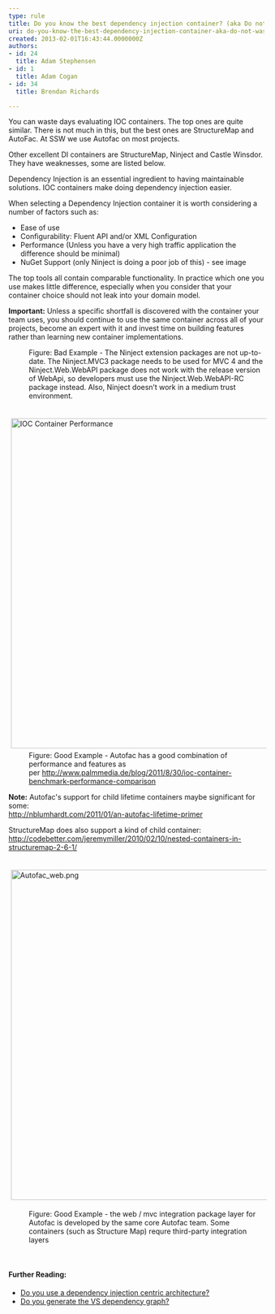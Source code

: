 ```yaml
---
type: rule
title: Do you know the best dependency injection container? (aka Do not waste days evaluating IOC containers)
uri: do-you-know-the-best-dependency-injection-container-aka-do-not-waste-days-evaluating-ioc-containers
created: 2013-02-01T16:43:44.0000000Z
authors:
- id: 24
  title: Adam Stephensen
- id: 1
  title: Adam Cogan
- id: 34
  title: Brendan Richards

---
```




<span class='intro'> <p>​​You can waste days evaluating IOC containers. The top ones are quite similar. There is not much in this, but the best ones are StructureMap and AutoFac. At SSW we use Autofac&#160;on most projects.</p><p>Other excellent DI containers are StructureMap, Ninject and Castle Winsdor. They have weaknesses, some are listed below. </p> </span>

<p>Dependency Injection is an essential ingredient to having maintainable solutions. IOC containers make doing dependency injection easier.</p><p>When selecting a Dependency Injection container it is worth considering a number of factors such as&#58;</p><ul><li>Ease of use</li><li>Configurability&#58; Fluent API and/or XML Configuration</li><li>Performance (Unless you have a very high traffic application the difference should be minimal)</li><li>NuGet Support (only Ninject is doing a poor job of this) - see image</li></ul><p>The top tools all contain comparable functionality. In practice which one you use makes little difference, especially when you consider that your container choice should not leak into your domain model. </p><p> 
   <strong>Important&#58;</strong> Unless a specific shortfall is discovered with the container your team uses, you should continue to use the same container across all of your projects, become an expert with it and invest time on building features rather than learning new container implementations. </p><dl class="badImage"><dt> 
      <img src="/PublishingImages/ninject.jpg" alt="" /> 
   </dt><dd>Figure&#58; Bad Example - The Ninject extension packages are not up-to-date. The Ninject.MVC3 package needs to be used for MVC 4 and the Ninject.Web.WebAPI package does not work with the release version of WebApi, so developers must use the Ninject.Web.WebAPI-RC package instead. Also, Ninject doesn’t work in a medium trust environment.</dd></dl><dl class="goodImage"><dt> 
      ​​<img src="http&#58;//www.palmmedia.de/content/blogimages/67b056a5-9da8-40b4-9ae6-0c838cdac180.png" alt="IOC Container Performance" style="margin&#58;5px;width&#58;650px;" /> 
   </dt><dd>Figure&#58; Good Example - Autofac has a good combination of performance and features as per&#160;<a href="http&#58;//www.palmmedia.de/blog/2011/8/30/ioc-container-benchmark-performance-comparison">http&#58;//www.palmmedia.de/blog/2011/8/30/ioc-container-benchmark-performance-comparison​​​</a></dd></dl><p> 
   <strong>Note&#58;</strong> Autofac's support for child lifetime containers maybe significant for some&#58;​<br><a href="http&#58;//nblumhardt.com/2011/01/an-autofac-lifetime-primer/" target="_blank">​http&#58;//nblumhardt.com/2011/01/an-autofac-lifetime-primer</a></p><p>StructureMap does also support a kind of child container&#58;<br><a href="http&#58;//codebetter.com/jeremymiller/2010/02/10/nested-containers-in-structuremap-2-6-1/" target="_blank">http&#58;//codebetter.com/jeremymiller/2010/02/10/nested-containers-in-structuremap-2-6-1/</a> </p><p>​<img src="/PublishingImages/Autofac_web.png" alt="Autofac_web.png" style="margin&#58;5px;width&#58;650px;" /><br></p><dd class="ssw15-rteElement-FigureGood">Figure&#58; Good Example - the web / mvc&#160;integration package&#160;layer for Autofac is developed by the same core Autofac team.&#160;Some containers (such as Structure Map) requre third-party integration layers​​&#160;​<br></dd><p><br></p><h4>Further Reading&#58;​</h4><ul><li><a href="/_layouts/15/FIXUPREDIRECT.ASPX?WebId=3dfc0e07-e23a-4cbb-aac2-e778b71166a2&amp;TermSetId=07da3ddf-0924-4cd2-a6d4-a4809ae20160&amp;TermId=0a5029a1-dd4f-46d7-9f22-8ab328e7c102">Do you use a dependency injection centric architecture?</a></li><li>
      <a href="/Pages/DoYouGenerateTheVSDependencyGraph.aspx">​Do you generate the VS dependency graph?</a>​</li></ul>


